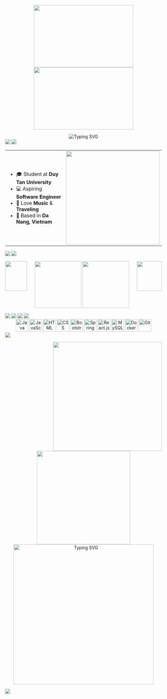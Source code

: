 
<p align='center'>
<img src="https://user-images.githubusercontent.com/74038190/225813708-98b745f2-7d22-48cf-9150-083f1b00d6c9.gif" width="320px" height="200">
<img src="https://user-images.githubusercontent.com/74038190/212750155-3ceddfbd-19d3-40a3-87af-8d329c8323c4.gif" width="320px" height="200">
</p>

<div align="center">
  <img src="https://readme-typing-svg.herokuapp.com?font=Orbitron&weight=700&size=30&duration=2000&pause=700&color=00BFFF&center=true&vCenter=true&width=750&lines=👋+Hi,+I'm+Trung+Nguyen!;⚡+Software+Engineer;🚀+Welcome+to+my+GitHub+profile!" alt="Typing SVG" />
</div>

<img src="https://user-images.githubusercontent.com/73097560/115834477-dbab4500-a447-11eb-908a-139a6edaec5c.gif">

<img src="https://img.shields.io/badge/_<About_Me>_-FF1493?style=for-the-badge&logo=aboutdotme&label=" />
<div align="center">
  <table>
  <tr>
  <td width="55%" align="left">
  
  - 🎓 Student at **Duy Tan University**  
  - 💻 Aspiring **Software Engineer**  
  - 🎵 Love **Music** & **Traveling**  
  - 📍 Based in **Da Nang, Vietnam**  
  
  </td>
  <td width="45%" align="center">
    <img src="https://repository-images.githubusercontent.com/588181932/e36ec678-7984-4cdd-8e4c-a3932772ff8e" width="300"/>
  </td>
  </tr>
  </table>
</div>

<img src="https://user-images.githubusercontent.com/73097560/115834477-dbab4500-a447-11eb-908a-139a6edaec5c.gif">

 <img src="https://img.shields.io/badge/<GitHub_Stats>-00BFFF?style=for-the-badge&logo=github&label=" />

<p align="center">
  <img align="left" src="https://media.tenor.com/l6hqyRVn4cwAAAAj/doctor-strange-in-the-multiverse-of-madness-doctor-strange.gif" width="70px" height="95px">
  <img src="https://github-readme-stats.vercel.app/api?username=chuntows&show_icons=true&count_private=true&hide_border=true&bg_color=00000000&title_color=00BFFF&text_color=FFFFFF&icon_color=FFD700" height="150" />
  <img src="https://github-readme-stats.vercel.app/api/top-langs/?username=chuntows&layout=compact&hide_border=true&bg_color=00000000&title_color=00BFFF&text_color=FFFFFF" height="150" />
  <img align="right" src="https://media.tenor.com/mmlF_mTw310AAAAj/doctor-strange-in-the-multiverse-of-madness-doctor-strange.gif" width="80px" height="95px">
</p>

<img src="https://user-images.githubusercontent.com/73097560/115834477-dbab4500-a447-11eb-908a-139a6edaec5c.gif">

<img  src="https://github.com/Sumonta056/sumonta056/blob/main/images/header.png?raw=true" />

<img src="https://user-images.githubusercontent.com/73097560/115834477-dbab4500-a447-11eb-908a-139a6edaec5c.gif">


<img src="https://img.shields.io/badge/_<Skills>_-32CD32?style=for-the-badge&logo=skillshare&label=" />
<div align="center">
  <img src="https://img.icons8.com/color/48/java-coffee-cup-logo.png" height="40" alt="Java" />
  <img src="https://img.icons8.com/color/48/javascript.png" height="40" alt="JavaScript" />
  <img src="https://img.icons8.com/color/48/html-5.png" height="40" alt="HTML" />
  <img src="https://img.icons8.com/color/48/css3.png" height="40" alt="CSS" />
  <img src="https://img.icons8.com/color/48/bootstrap.png" height="40" alt="Bootstrap" />
  <img src="https://img.icons8.com/color/48/spring-logo.png" height="40" alt="Spring Boot" />
  <img src="https://img.icons8.com/color/48/react-native.png" height="40" alt="React.js" />
  <img src="https://img.icons8.com/color/48/mysql-logo.png" height="40" alt="MySQL" />
  <img src="https://img.icons8.com/color/48/docker.png" height="40" alt="Docker" />
  <img src="https://img.icons8.com/color/48/git.png" height="40" alt="Git" />
</div>

<img src="https://user-images.githubusercontent.com/73097560/115834477-dbab4500-a447-11eb-908a-139a6edaec5c.gif">

<p align="center">
  <img align="right" src="https://camo.githubusercontent.com/bef14fed80577c9297fe247a7740e66213a3ce956008ddd8a66e1c2de638ec1b/68747470733a2f2f6d656469612e74656e6f722e636f6d2f664f443054424c4b51673841414141692f7370696465722d6d616e2d6e6f2d7761792d686f6d652d6d617276656c2d73747564696f732e676966" width="350px" />
  <div align="left">
    <div align="center">
       <img src="https://camo.githubusercontent.com/d9337697df3337ad40b9da7c6baea855f4a621a3fb5b33af1ee696bffa359f60/68747470733a2f2f6d656469612e74656e6f722e636f6d2f697649516257493571653841414141692f7370696465722d6d616e2d6e6f2d7761792d686f6d652d6d617276656c2d73747564696f732e676966" width="300px"/>
      <img src="https://readme-typing-svg.herokuapp.com?font=Orbitron&weight=700&size=30&duration=2000&pause=700&color=FFD700&center=true&vCenter=true&width=600&lines=⚡+Goodbye,+until+next+time!;🌟+Thanks+for+visiting!;🌞+Shine+bright!" alt="Typing SVG" width="450px"/>
    </div>
  </div>
</p>

<img src="https://user-images.githubusercontent.com/73097560/115834477-dbab4500-a447-11eb-908a-139a6edaec5c.gif">





